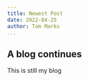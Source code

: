 ```yaml
---
title: Newest Post
date: 2022-04-25
author: Tom Marks
...
```


## A blog continues
This is still my blog